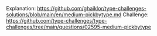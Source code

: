 Explanation: https://github.com/ghaiklor/type-challenges-solutions/blob/main/en/medium-pickbytype.md
Challenge: https://github.com/type-challenges/type-challenges/tree/main/questions/02595-medium-pickbytype